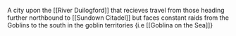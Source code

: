 A city upon the [[River Duilogford]] that recieves travel from those heading further northbound to [[Sundown Citadel]] but faces constant raids from the Goblins to the south in the goblin territories {i.e [[Goblina on the Sea]]}
